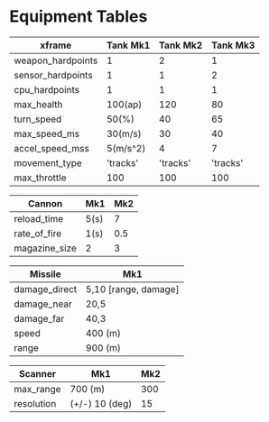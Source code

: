 # Equipment Tables

| xframe | Tank Mk1 | Tank Mk2 | Tank Mk3 |
| --- | --- | --- | --- |
| weapon_hardpoints | 1 | 2 | 1 |
| sensor_hardpoints | 1 | 1 | 2 |
| cpu_hardpoints | 1 | 1 | 1 |
| max_health | 100(ap) | 120 | 80 |
| turn_speed | 50(%) | 40 | 65 |
| max_speed_ms | 30(m/s) | 30 | 40 |
| accel_speed_mss | 5(m/s^2) | 4 | 7 |
| movement_type | 'tracks' | 'tracks' | 'tracks' |
| max_throttle | 100 | 100 | 100 |

| Cannon | Mk1 | Mk2 |
| --- | --- | --- |
| reload_time | 5(s) | 7 |
| rate_of_fire | 1(s) | 0\.5 |
| magazine_size | 2 | 3 |

| Missile | Mk1 |
| --- | --- |
| damage_direct | 5,10 [range, damage] |
| damage_near | 20,5 |
| damage_far | 40,3 |
| speed | 400 (m) |
| range | 900 (m) |

| Scanner | Mk1 | Mk2 |
| --- | --- | --- |
| max_range | 700 (m) | 300 |
| resolution | (+/-) 10 (deg) | 15 |
